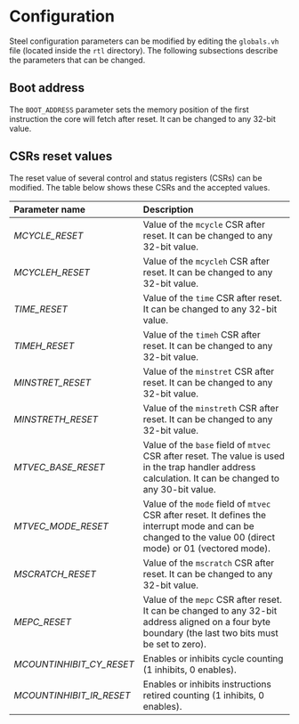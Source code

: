 # Configuration

Steel configuration parameters can be modified by editing the `globals.vh` file (located inside the `rtl` directory). The following subsections describe the parameters that can be changed.

## Boot address

The `BOOT_ADDRESS` parameter sets the memory position of the first instruction the core will fetch after reset. It can be changed to any 32-bit value.

## CSRs reset values

The reset value of several control and status registers (CSRs) can be modified. The table below shows these CSRs and the accepted values.
 
| **Parameter name**     | **Description**                                                                                                                                                                     |
| :--------------------- | :---------------------------------------------------------------------------------------------------------------------------------------------------------------------------------- |
| *MCYCLE_RESET*           | Value of the `mcycle`  CSR after reset. It can be changed to any 32-bit value.                                                                                                   |
| *MCYCLEH_RESET*          | Value of the `mcycleh` CSR after reset. It can be changed to any 32-bit value.                                                                                                   |
| *TIME_RESET*             | Value of the `time` CSR after reset. It can be changed to any 32-bit value.                                                                                                      |
| *TIMEH_RESET*            | Value of the `timeh` CSR after reset. It can be changed to any 32-bit value.                                                                                                     |
| *MINSTRET_RESET*         | Value of the `minstret` CSR after reset. It can be changed to any 32-bit value.                                                                                                  |
| *MINSTRETH_RESET*        | Value of the `minstreth` CSR after reset. It can be changed to any 32-bit value.                                                                                                 |
| *MTVEC_BASE_RESET*       | Value of the `base` field of `mtvec` CSR after reset. The value is used in the trap handler address calculation. It can be changed to any 30-bit value.             |
| *MTVEC_MODE_RESET*       | Value of the `mode` field of `mtvec` CSR after reset. It defines the interrupt mode and can be changed to the value 00 (direct mode) or 01 (vectored mode).         |
| *MSCRATCH_RESET*         | Value of the `mscratch` CSR after reset. It can be changed to any 32-bit value.                                                                                                  |
| *MEPC_RESET*             | Value of the `mepc` CSR after reset. It can be changed to any 32-bit address aligned on a four byte boundary (the last two bits must be set to zero).                            |
| *MCOUNTINHIBIT_CY_RESET* | Enables or inhibits cycle counting (1 inhibits, 0 enables).                                                                                                                         |
| *MCOUNTINHIBIT_IR_RESET* | Enables or inhibits instructions retired counting (1 inhibits, 0 enables).                                                                                                          |
